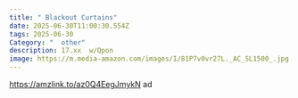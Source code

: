 ```yaml
---
title: " Blackout Curtains"
date: 2025-06-30T11:00:30.554Z
tags: 2025-06-30
Category: "  other"
description: 17.xx  w/Qpon
image: https://m.media-amazon.com/images/I/81P7v0vr27L._AC_SL1500_.jpg
---
```

https://amzlink.to/az0Q4EegJmykN ad